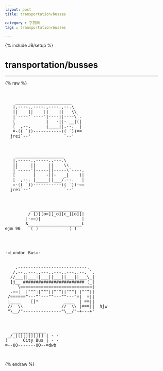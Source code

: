 ```yaml
---
layout: post
title: transportation/busses
category : 字符画
tags : transportation/busses
---
```

{% include JB/setup %}
# transportation/busses
---
{% raw %}
<pre>


    ______________________
   |,----.,----.,----.,--.\
   ||    ||    ||    ||   \\
   |`----&#039;`----&#039;|----||----\`.
   [            |   -||- __|(|
   [  ,--.      |____||.--.  |
   =-(( `))-----------(( `))==
  jrei`--&#039;             `--&#039;



    ___________________
   |,-----.,-----.,---.\
   ||     ||     ||    \\
   |`-----&#039;|-----||-----\`----.
   [       |    -||-   _|    (|
   [  ,--. |_____||___/.--.   |
   =-(( `))-----------(( `))-==
  jrei`--&#039;             `--&#039;



          ____________________
         / {)][o&gt;][_o][c_][o][|
        |-==)|                |
        &amp;_____________________L
ejm 96    ( )            ( )




-=London Bus=-


    .---------------------------.
   /,--..---..---..---..---..--. `.
  //___||___||___||___||___||___\_|
  [j__ ######################## [_|
     \============================|
  .==|  |&quot;&quot;&quot;||&quot;&quot;&quot;||&quot;&quot;&quot;||&quot;&quot;&quot;| |&quot;&quot;&quot;||
 /======&quot;---&quot;&quot;---&quot;&quot;---&quot;&quot;---&quot;=|  =||
 |____    []*          ____  | ==||
 //  \\               //  \\ |===||  hjw
 &quot;\__/&quot;---------------&quot;\__/&quot;-+---+&#039;



   _____________
 _/_|[][][][][] | - -
(      City Bus | - -
=--OO-------OO--=dwb

 </pre>
{% endraw %}
